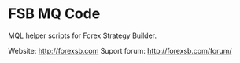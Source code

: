 # FSB MQ Code

MQL helper scripts for Forex Strategy Builder.

Website: http://forexsb.com
Suport forum: http://forexsb.com/forum/
